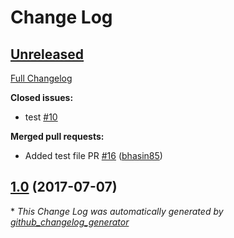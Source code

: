 # Change Log

## [Unreleased](https://github.com/bhasin85/aodn/tree/HEAD)

[Full Changelog](https://github.com/bhasin85/aodn/compare/1.0...HEAD)

**Closed issues:**

- test [\#10](https://github.com/bhasin85/aodn/issues/10)

**Merged pull requests:**

- Added test file PR [\#16](https://github.com/bhasin85/aodn/pull/16) ([bhasin85](https://github.com/bhasin85))

## [1.0](https://github.com/bhasin85/aodn/tree/1.0) (2017-07-07)


\* *This Change Log was automatically generated by [github_changelog_generator](https://github.com/skywinder/Github-Changelog-Generator)*